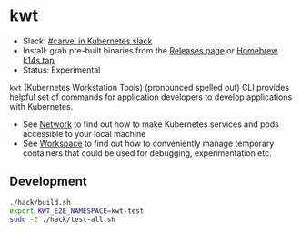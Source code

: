 # kwt

- Slack: [#carvel in Kubernetes slack](https://slack.kubernetes.io)
- Install: grab pre-built binaries from the [Releases page](https://github.com/k14s/kwt/releases) or [Homebrew k14s tap](https://github.com/k14s/homebrew-tap)
- Status: Experimental

`kwt` (Kubernetes Workstation Tools) (pronounced spelled out) CLI provides helpful set of commands for application developers to develop applications with Kubernetes.

- See [Network](docs/network.md) to find out how to make Kubernetes services and pods accessible to your local machine
- See [Workspace](docs/workspace.md) to find out how to conveniently manage temporary containers that could be used for debugging, experimentation etc.

## Development

```bash
./hack/build.sh
export KWT_E2E_NAMESPACE=kwt-test
sudo -E ./hack/test-all.sh
```
